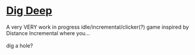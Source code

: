 # [Dig Deep](https://ceoofwot.github.io/DigDeep.github.io/game.html)
A very VERY work in progress idle/incremental/clicker(?) game inspired by Distance Incremental where you...
<br /><br />
dig a hole?
